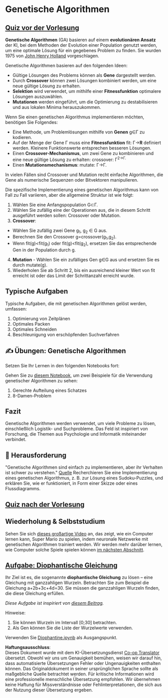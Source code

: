<!--
CO_OP_TRANSLATOR_METADATA:
{
  "original_hash": "893aa368cb485da704b466a0f3775587",
  "translation_date": "2025-08-24T09:37:52+00:00",
  "source_file": "lessons/6-Other/21-GeneticAlgorithms/README.md",
  "language_code": "de"
}
-->
# Genetische Algorithmen

## [Quiz vor der Vorlesung](https://ff-quizzes.netlify.app/en/ai/quiz/41)

**Genetische Algorithmen** (GA) basieren auf einem **evolutionären Ansatz** der KI, bei dem Methoden der Evolution einer Population genutzt werden, um eine optimale Lösung für ein gegebenes Problem zu finden. Sie wurden 1975 von [John Henry Holland](https://wikipedia.org/wiki/John_Henry_Holland) vorgeschlagen.

Genetische Algorithmen basieren auf den folgenden Ideen:

* Gültige Lösungen des Problems können als **Gene** dargestellt werden.
* Durch **Crossover** können zwei Lösungen kombiniert werden, um eine neue gültige Lösung zu erhalten.
* **Selektion** wird verwendet, um mithilfe einer **Fitnessfunktion** optimalere Lösungen auszuwählen.
* **Mutationen** werden eingeführt, um die Optimierung zu destabilisieren und aus lokalen Minima herauszukommen.

Wenn Sie einen genetischen Algorithmus implementieren möchten, benötigen Sie Folgendes:

 * Eine Methode, um Problemlösungen mithilfe von **Genen** g∈Γ zu kodieren.
 * Auf der Menge der Gene Γ muss eine **Fitnessfunktion** fit: Γ→**R** definiert werden. Kleinere Funktionswerte entsprechen besseren Lösungen.
 * Einen **Crossover-Mechanismus**, um zwei Gene zu kombinieren und eine neue gültige Lösung zu erhalten: crossover: Γ<sup>2</sub>→Γ.
 * Einen **Mutationsmechanismus**: mutate: Γ→Γ.

In vielen Fällen sind Crossover und Mutation recht einfache Algorithmen, die Gene als numerische Sequenzen oder Bitvektoren manipulieren.

Die spezifische Implementierung eines genetischen Algorithmus kann von Fall zu Fall variieren, aber die allgemeine Struktur ist wie folgt:

1. Wählen Sie eine Anfangspopulation G⊂Γ.
2. Wählen Sie zufällig eine der Operationen aus, die in diesem Schritt ausgeführt werden sollen: Crossover oder Mutation.
3. **Crossover**:
  * Wählen Sie zufällig zwei Gene g<sub>1</sub>, g<sub>2</sub> ∈ G aus.
  * Berechnen Sie den Crossover g=crossover(g<sub>1</sub>,g<sub>2</sub>).
  * Wenn fit(g)<fit(g<sub>1</sub>) oder fit(g)<fit(g<sub>2</sub>), ersetzen Sie das entsprechende Gen in der Population durch g.
4. **Mutation** - Wählen Sie ein zufälliges Gen g∈G aus und ersetzen Sie es durch mutate(g).
5. Wiederholen Sie ab Schritt 2, bis ein ausreichend kleiner Wert von fit erreicht ist oder das Limit der Schrittanzahl erreicht wurde.

## Typische Aufgaben

Typische Aufgaben, die mit genetischen Algorithmen gelöst werden, umfassen:

1. Optimierung von Zeitplänen
1. Optimales Packen
1. Optimales Schneiden
1. Beschleunigung von erschöpfenden Suchverfahren

## ✍️ Übungen: Genetische Algorithmen

Setzen Sie Ihr Lernen in den folgenden Notebooks fort:

Gehen Sie zu [diesem Notebook](../../../../../lessons/6-Other/21-GeneticAlgorithms/Genetic.ipynb), um zwei Beispiele für die Verwendung genetischer Algorithmen zu sehen:

1. Gerechte Aufteilung eines Schatzes
1. 8-Damen-Problem

## Fazit

Genetische Algorithmen werden verwendet, um viele Probleme zu lösen, einschließlich Logistik- und Suchprobleme. Das Feld ist inspiriert von Forschung, die Themen aus Psychologie und Informatik miteinander verbindet.

## 🚀 Herausforderung

"Genetische Algorithmen sind einfach zu implementieren, aber ihr Verhalten ist schwer zu verstehen." [Quelle](https://wikipedia.org/wiki/Genetic_algorithm) Recherchieren Sie eine Implementierung eines genetischen Algorithmus, z. B. zur Lösung eines Sudoku-Puzzles, und erklären Sie, wie er funktioniert, in Form einer Skizze oder eines Flussdiagramms.

## [Quiz nach der Vorlesung](https://ff-quizzes.netlify.app/en/ai/quiz/42)

## Wiederholung & Selbststudium

Sehen Sie sich [dieses großartige Video](https://www.youtube.com/watch?v=qv6UVOQ0F44) an, das zeigt, wie ein Computer lernen kann, Super Mario zu spielen, indem neuronale Netzwerke mit genetischen Algorithmen trainiert werden. Wir werden mehr darüber lernen, wie Computer solche Spiele spielen können [im nächsten Abschnitt](../22-DeepRL/README.md).

## [Aufgabe: Diophantische Gleichung](../../../../../lessons/6-Other/21-GeneticAlgorithms/Diophantine.ipynb)

Ihr Ziel ist es, die sogenannte **diophantische Gleichung** zu lösen – eine Gleichung mit ganzzahligen Wurzeln. Betrachten Sie zum Beispiel die Gleichung a+2b+3c+4d=30. Sie müssen die ganzzahligen Wurzeln finden, die diese Gleichung erfüllen.

*Diese Aufgabe ist inspiriert von [diesem Beitrag](https://habr.com/post/128704/).*

Hinweise:

1. Sie können Wurzeln im Intervall [0;30] betrachten.
1. Als Gen können Sie die Liste der Wurzelwerte verwenden.

Verwenden Sie [Diophantine.ipynb](../../../../../lessons/6-Other/21-GeneticAlgorithms/Diophantine.ipynb) als Ausgangspunkt.

**Haftungsausschluss**:  
Dieses Dokument wurde mit dem KI-Übersetzungsdienst [Co-op Translator](https://github.com/Azure/co-op-translator) übersetzt. Obwohl wir uns um Genauigkeit bemühen, weisen wir darauf hin, dass automatisierte Übersetzungen Fehler oder Ungenauigkeiten enthalten können. Das Originaldokument in seiner ursprünglichen Sprache sollte als maßgebliche Quelle betrachtet werden. Für kritische Informationen wird eine professionelle menschliche Übersetzung empfohlen. Wir übernehmen keine Haftung für Missverständnisse oder Fehlinterpretationen, die sich aus der Nutzung dieser Übersetzung ergeben.